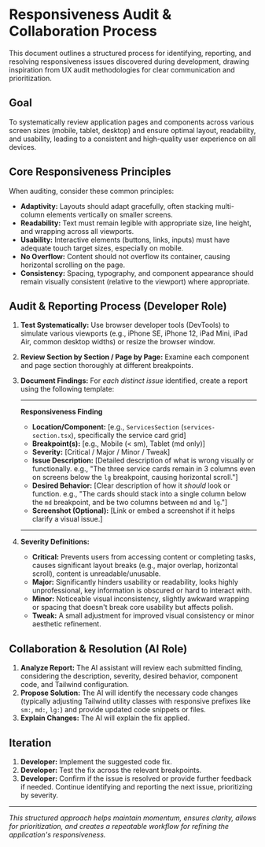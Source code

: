 # Responsiveness Audit & Collaboration Process

This document outlines a structured process for identifying, reporting, and resolving responsiveness issues discovered during development, drawing inspiration from UX audit methodologies for clear communication and prioritization.

## Goal

To systematically review application pages and components across various screen sizes (mobile, tablet, desktop) and ensure optimal layout, readability, and usability, leading to a consistent and high-quality user experience on all devices.

## Core Responsiveness Principles

When auditing, consider these common principles:

* **Adaptivity:** Layouts should adapt gracefully, often stacking multi-column elements vertically on smaller screens.
* **Readability:** Text must remain legible with appropriate size, line height, and wrapping across all viewports.
* **Usability:** Interactive elements (buttons, links, inputs) must have adequate touch target sizes, especially on mobile.
* **No Overflow:** Content should not overflow its container, causing horizontal scrolling on the page.
* **Consistency:** Spacing, typography, and component appearance should remain visually consistent (relative to the viewport) where appropriate.

## Audit & Reporting Process (Developer Role)

1.  **Test Systematically:** Use browser developer tools (DevTools) to simulate various viewports (e.g., iPhone SE, iPhone 12, iPad Mini, iPad Air, common desktop widths) or resize the browser window.
2.  **Review Section by Section / Page by Page:** Examine each component and page section thoroughly at different breakpoints.
3.  **Document Findings:** For *each distinct issue* identified, create a report using the following template:

    ---

    **Responsiveness Finding**

    * **Location/Component:** [e.g., `ServicesSection` (`services-section.tsx`), specifically the service card grid]
    * **Breakpoint(s):** [e.g., Mobile (< sm), Tablet (md only)]
    * **Severity:** [Critical / Major / Minor / Tweak]
    * **Issue Description:** [Detailed description of what is wrong visually or functionally. e.g., "The three service cards remain in 3 columns even on screens below the `lg` breakpoint, causing horizontal scroll."]
    * **Desired Behavior:** [Clear description of how it *should* look or function. e.g., "The cards should stack into a single column below the `md` breakpoint, and be two columns between `md` and `lg`."]
    * **Screenshot (Optional):** [Link or embed a screenshot if it helps clarify a visual issue.]

    ---

4.  **Severity Definitions:**
    * **Critical:** Prevents users from accessing content or completing tasks, causes significant layout breaks (e.g., major overlap, horizontal scroll), content is unreadable/unusable.
    * **Major:** Significantly hinders usability or readability, looks highly unprofessional, key information is obscured or hard to interact with.
    * **Minor:** Noticeable visual inconsistency, slightly awkward wrapping or spacing that doesn't break core usability but affects polish.
    * **Tweak:** A small adjustment for improved visual consistency or minor aesthetic refinement.

## Collaboration & Resolution (AI Role)

1.  **Analyze Report:** The AI assistant will review each submitted finding, considering the description, severity, desired behavior, component code, and Tailwind configuration.
2.  **Propose Solution:** The AI will identify the necessary code changes (typically adjusting Tailwind utility classes with responsive prefixes like `sm:`, `md:`, `lg:`) and provide updated code snippets or files.
3.  **Explain Changes:** The AI will explain the fix applied.

## Iteration

1.  **Developer:** Implement the suggested code fix.
2.  **Developer:** Test the fix across the relevant breakpoints.
3.  **Developer:** Confirm if the issue is resolved or provide further feedback if needed. Continue identifying and reporting the next issue, prioritizing by severity.

---

*This structured approach helps maintain momentum, ensures clarity, allows for prioritization, and creates a repeatable workflow for refining the application's responsiveness.*